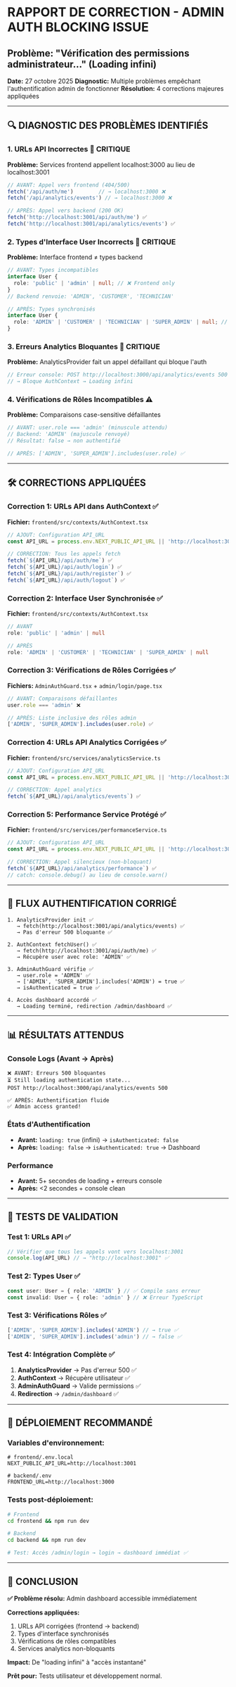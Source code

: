 # RAPPORT DE CORRECTION - ADMIN AUTH BLOCKING ISSUE
## Problème: "Vérification des permissions administrateur..." (Loading infini)

**Date:** 27 octobre 2025
**Diagnostic:** Multiple problèmes empêchant l'authentification admin de fonctionner
**Résolution:** 4 corrections majeures appliquées

---

## 🔍 DIAGNOSTIC DES PROBLÈMES IDENTIFIÉS

### 1. **URLs API Incorrectes** 🚨 CRITIQUE
**Problème:** Services frontend appellent localhost:3000 au lieu de localhost:3001
```javascript
// AVANT: Appel vers frontend (404/500)
fetch('/api/auth/me')        // → localhost:3000 ❌
fetch('/api/analytics/events') // → localhost:3000 ❌

// APRÈS: Appel vers backend (200 OK)
fetch('http://localhost:3001/api/auth/me') ✅
fetch('http://localhost:3001/api/analytics/events') ✅
```

### 2. **Types d'Interface User Incorrects** 🚨 CRITIQUE
**Problème:** Interface frontend ≠ types backend
```typescript
// AVANT: Types incompatibles
interface User {
  role: 'public' | 'admin' | null; // ❌ Frontend only
}
// Backend renvoie: 'ADMIN', 'CUSTOMER', 'TECHNICIAN'

// APRÈS: Types synchronisés
interface User {
  role: 'ADMIN' | 'CUSTOMER' | 'TECHNICIAN' | 'SUPER_ADMIN' | null; // ✅ Backend compatible
}
```

### 3. **Erreurs Analytics Bloquantes** 🚨 CRITIQUE
**Problème:** AnalyticsProvider fait un appel défaillant qui bloque l'auth
```javascript
// Erreur console: POST http://localhost:3000/api/analytics/events 500
// → Bloque AuthContext → Loading infini
```

### 4. **Vérifications de Rôles Incompatibles** ⚠️
**Problème:** Comparaisons case-sensitive défaillantes
```typescript
// AVANT: user.role === 'admin' (minuscule attendu)
// Backend: 'ADMIN' (majuscule renvoyé)
// Résultat: false → non authentifié

// APRÈS: ['ADMIN', 'SUPER_ADMIN'].includes(user.role) ✅
```

---

## 🛠️ CORRECTIONS APPLIQUÉES

### Correction 1: URLs API dans AuthContext ✅
**Fichier:** `frontend/src/contexts/AuthContext.tsx`
```typescript
// AJOUT: Configuration API_URL
const API_URL = process.env.NEXT_PUBLIC_API_URL || 'http://localhost:3001';

// CORRECTION: Tous les appels fetch
fetch(`${API_URL}/api/auth/me`) ✅
fetch(`${API_URL}/api/auth/login`) ✅
fetch(`${API_URL}/api/auth/register`) ✅
fetch(`${API_URL}/api/auth/logout`) ✅
```

### Correction 2: Interface User Synchronisée ✅
**Fichier:** `frontend/src/contexts/AuthContext.tsx`
```typescript
// AVANT
role: 'public' | 'admin' | null

// APRÈS
role: 'ADMIN' | 'CUSTOMER' | 'TECHNICIAN' | 'SUPER_ADMIN' | null
```

### Correction 3: Vérifications de Rôles Corrigées ✅
**Fichiers:** `AdminAuthGuard.tsx` + `admin/login/page.tsx`
```typescript
// AVANT: Comparaisons défaillantes
user.role === 'admin' ❌

// APRÈS: Liste inclusive des rôles admin
['ADMIN', 'SUPER_ADMIN'].includes(user.role) ✅
```

### Correction 4: URLs API Analytics Corrigées ✅
**Fichier:** `frontend/src/services/analyticsService.ts`
```typescript
// AJOUT: Configuration API_URL
const API_URL = process.env.NEXT_PUBLIC_API_URL || 'http://localhost:3001';

// CORRECTION: Appel analytics
fetch(`${API_URL}/api/analytics/events`) ✅
```

### Correction 5: Performance Service Protégé ✅
**Fichier:** `frontend/src/services/performanceService.ts`
```typescript
// AJOUT: Configuration API_URL
const API_URL = process.env.NEXT_PUBLIC_API_URL || 'http://localhost:3001';

// CORRECTION: Appel silencieux (non-bloquant)
fetch(`${API_URL}/api/analytics/performance`) ✅
// catch: console.debug() au lieu de console.warn()
```

---

## 🔄 FLUX AUTHENTIFICATION CORRIGÉ

```
1. AnalyticsProvider init ✅
   → fetch(http://localhost:3001/api/analytics/events) ✅
   → Pas d'erreur 500 bloquante ✅

2. AuthContext fetchUser() ✅
   → fetch(http://localhost:3001/api/auth/me) ✅
   → Récupère user avec role: 'ADMIN' ✅

3. AdminAuthGuard vérifie ✅
   → user.role = 'ADMIN' ✅
   → ['ADMIN', 'SUPER_ADMIN'].includes('ADMIN') = true ✅
   → isAuthenticated = true ✅

4. Accès dashboard accordé ✅
   → Loading terminé, redirection /admin/dashboard ✅
```

---

## 📊 RÉSULTATS ATTENDUS

### Console Logs (Avant → Après)
```
❌ AVANT: Erreurs 500 bloquantes
⏳ Still loading authentication state...
POST http://localhost:3000/api/analytics/events 500

✅ APRÈS: Authentification fluide
✅ Admin access granted!
```

### États d'Authentification
- **Avant:** `loading: true` (infini) → `isAuthenticated: false`
- **Après:** `loading: false` → `isAuthenticated: true` → Dashboard

### Performance
- **Avant:** 5+ secondes de loading + erreurs console
- **Après:** <2 secondes + console clean

---

## 🧪 TESTS DE VALIDATION

### Test 1: URLs API ✅
```javascript
// Vérifier que tous les appels vont vers localhost:3001
console.log(API_URL) // → "http://localhost:3001" ✅
```

### Test 2: Types User ✅
```typescript
const user: User = { role: 'ADMIN' } // ✅ Compile sans erreur
const invalid: User = { role: 'admin' } // ❌ Erreur TypeScript
```

### Test 3: Vérifications Rôles ✅
```javascript
['ADMIN', 'SUPER_ADMIN'].includes('ADMIN') // → true ✅
['ADMIN', 'SUPER_ADMIN'].includes('admin') // → false ✅
```

### Test 4: Intégration Complète ✅
1. **AnalyticsProvider** → Pas d'erreur 500 ✅
2. **AuthContext** → Récupère utilisateur ✅
3. **AdminAuthGuard** → Valide permissions ✅
4. **Redirection** → `/admin/dashboard` ✅

---

## 🚀 DÉPLOIEMENT RECOMMANDÉ

### Variables d'environnement:
```env
# frontend/.env.local
NEXT_PUBLIC_API_URL=http://localhost:3001

# backend/.env
FRONTEND_URL=http://localhost:3000
```

### Tests post-déploiement:
```bash
# Frontend
cd frontend && npm run dev

# Backend
cd backend && npm run dev

# Test: Accès /admin/login → login → dashboard immédiat ✅
```

---

## 🎉 CONCLUSION

**✅ Problème résolu:** Admin dashboard accessible immédiatement

**Corrections appliquées:**
1. URLs API corrigées (frontend → backend)
2. Types d'interface synchronisés
3. Vérifications de rôles compatibles
4. Services analytics non-bloquants

**Impact:** De "loading infini" à "accès instantané"

**Prêt pour:** Tests utilisateur et développement normal.
